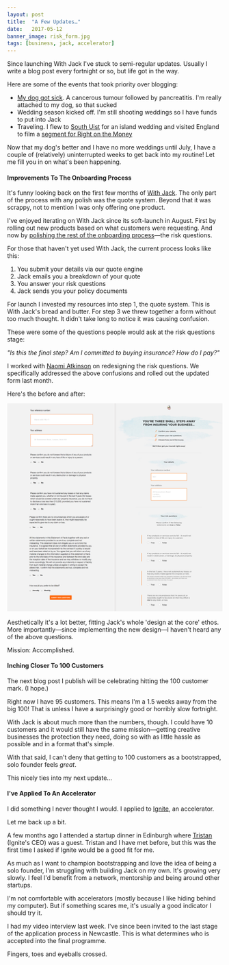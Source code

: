```yaml
---
layout: post
title:  "A Few Updates…"
date:   2017-05-12
banner_image: risk_form.jpg
tags: [business, jack, accelerator]
---
```


Since launching With Jack I've stuck to semi-regular updates. Usually I write a blog post every fortnight or so, but life got in the way. 

Here are some of the events that took priority over blogging:

* <a href="https://www.instagram.com/p/BSOCdL5jtXi/?taken-by=ashleybaxter">My dog got sick</a>. A cancerous tumour followed by pancreatitis. I'm really attached to my dog, so that sucked
* Wedding season kicked off. I'm still shooting weddings so I have funds to put into Jack
* Traveling. I flew to <a href="http://girlwithacamera.co.uk/south-uist/">South Uist</a> for an island wedding and visited England to film a <a href="https://twitter.com/iamashley/status/859017505603506177">segment for Right on the Money</a>

Now that my dog's better and I have no more weddings until July, I have a couple of (relatively) uninterrupted weeks to get back into my routine! Let me fill you in on what's been happening.

<h4>Improvements To The Onboarding Process</h4>

It's funny looking back on the first few months of <a href="https://withjack.co.uk">With Jack</a>. The only part of the process with any polish was the quote system. Beyond that it was scrappy, not to mention I was only offering one product. 

I've enjoyed iterating on With Jack since its soft-launch in August. First by rolling out new products based on what customers were requesting. And now by <a href="https://withjack.co.uk/news/2017/04/11/improvements-to-the-onboarding-experience.html">polishing the rest of the onboarding process</a>—the risk questions.

For those that haven't yet used With Jack, the current process looks like this:

1. You submit your details via our quote engine
2. Jack emails you a breakdown of your quote
3. You answer your risk questions
4. Jack sends you your policy documents

For launch I invested my resources into step 1, the quote system. This is With Jack's bread and butter. For step 3 we threw together a form without too much thought. It didn't take long to notice it was causing confusion.

These were some of the questions people would ask at the risk questions stage:

_"Is this the final step? Am I committed to buying insurance? How do I pay?"_

I worked with <a href="http://naomiatkinson.com/naomiatkinsondesign/">Naomi Atkinson</a> on redesigning the risk questions. We specifically addressed the above confusions and rolled out the updated form last month. 

Here's the before and after:

![A before and after of the risk questions form](/images/posts/risk_form_b+a.jpg)

Aesthetically it's a lot better, fitting Jack's whole 'design at the core' ethos. More importantly—since implementing the new design—I haven't heard any of the above questions. 

Mission: Accomplished.

<h4>Inching Closer To 100 Customers</h4>

The next blog post I publish will be celebrating hitting the 100 customer mark. (I hope.)

Right now I have 95 customers. This means I'm a 1.5 weeks away from the big 100! That is unless I have a surprisingly good or horribly slow fortnight.

With Jack is about much more than the numbers, though. I could have 10 customers and it would still have the same mission—getting creative businesses the protection they need, doing so with as little hassle as possible and in a format that's simple.

With that said, I can't deny that getting to 100 customers as a bootstrapped, solo founder feels _great_. 

This nicely ties into my next update…

<h4>I've Applied To An Accelerator</h4>

I did something I never thought I would. I applied to <a href="http://ignite.io">Ignite</a>, an accelerator.

Let me back up a bit.

A few months ago I attended a startup dinner in Edinburgh where <a href="https://twitter.com/tristanwatson">Tristan</a> (Ignite's CEO) was a guest. Tristan and I have met before, but this was the first time I asked if Ignite would be a good fit for me.

As much as I want to champion bootstrapping and love the idea of being a solo founder, I'm struggling with building Jack on my own. It's growing very slowly. I feel I'd benefit from a network, mentorship and being around other startups.

I'm not comfortable with accelerators (mostly because I like hiding behind my computer). But if something scares me, it's usually a good indicator I should try it.

I had my video interview last week. I've since been invited to the last stage of the application process in Newcastle. This is what determines who is accepted into the final programme.

Fingers, toes and eyeballs crossed.